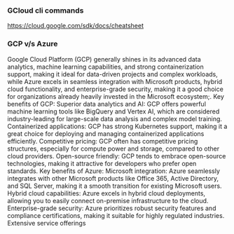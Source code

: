 ### GCloud cli commands
https://cloud.google.com/sdk/docs/cheatsheet


### GCP v/s Azure
Google Cloud Platform (GCP) generally shines in its advanced data analytics, machine learning capabilities, and strong containerization support, making it ideal for data-driven projects and complex workloads, while Azure excels in seamless integration with Microsoft products, hybrid cloud functionality, and enterprise-grade security, making it a good choice for organizations already heavily invested in the Microsoft ecosystem;. 
Key benefits of GCP:
Superior data analytics and AI:
GCP offers powerful machine learning tools like BigQuery and Vertex AI, which are considered industry-leading for large-scale data analysis and complex model training. 
Containerized applications:
GCP has strong Kubernetes support, making it a great choice for deploying and managing containerized applications efficiently. 
Competitive pricing:
GCP often has competitive pricing structures, especially for compute power and storage, compared to other cloud providers. 
Open-source friendly:
GCP tends to embrace open-source technologies, making it attractive for developers who prefer open standards. 
Key benefits of Azure:
Microsoft integration:
Azure seamlessly integrates with other Microsoft products like Office 365, Active Directory, and SQL Server, making it a smooth transition for existing Microsoft users. 
Hybrid cloud capabilities:
Azure excels in hybrid cloud deployments, allowing you to easily connect on-premise infrastructure to the cloud. 
Enterprise-grade security:
Azure prioritizes robust security features and compliance certifications, making it suitable for highly regulated industries. 
Extensive service offerings
